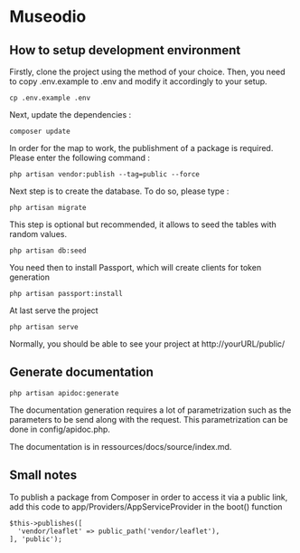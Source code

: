 # Museodio
## How to setup development environment

Firstly, clone the project using the method of your choice. Then, you need to copy .env.example to .env and modify it accordingly to your setup.

`cp .env.example .env`

Next, update the dependencies :
```
composer update
```

In order for the map to work, the publishment of a package is required. Please enter the following command :
```
php artisan vendor:publish --tag=public --force
```

Next step is to create the database. To do so, please type :
```
php artisan migrate
```

This step is optional but recommended, it allows to seed the tables with random values.
```
php artisan db:seed
```

You need then to install Passport, which will create clients for token generation
```
php artisan passport:install
```

At last serve the project
```
php artisan serve
```

Normally, you should be able to see your project at http://yourURL/public/

## Generate documentation

```
php artisan apidoc:generate
```

The documentation generation requires a lot of parametrization such as the parameters to be send along with the request.
This parametrization can be done in config/apidoc.php.

The documentation is in ressources/docs/source/index.md.

## Small notes
To publish a package from Composer in order to access it via a public link, add this code to app/Providers/AppServiceProvider in the boot() function

```
$this->publishes([
  'vendor/leaflet' => public_path('vendor/leaflet'),
], 'public');
```
